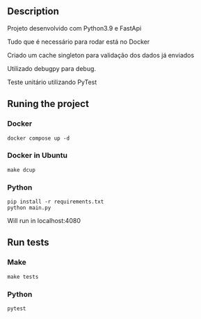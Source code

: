 ## Description
Projeto desenvolvido com Python3.9 e FastApi

Tudo que é necessário para rodar está no Docker

Criado um cache singleton para validação dos dados já enviados

Utilizado debugpy para debug.

Teste unitário utilizando PyTest

## Runing the project
### Docker
```
docker compose up -d
```

### Docker in Ubuntu
```
make dcup
```

### Python
```
pip install -r requirements.txt
python main.py
```

Will run in localhost:4080

## Run tests
### Make
```
make tests
```
### Python
```
pytest
```
